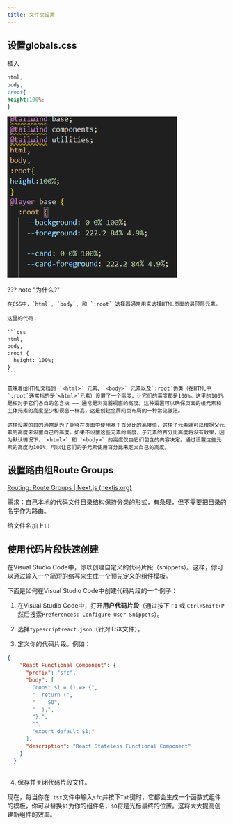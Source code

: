 ```yaml
---
title: 文件夹设置
---
```


## 设置globals.css

插入

```css
html,
body,
:root{
height:100%;
} 
```

![image-20231108173219473](./02-文件夹设置.assets/image-20231108173219473.png) 

??? note "为什么?"

    在CSS中，`html`, `body`, 和 `:root` 选择器通常用来选择HTML页面的最顶层元素。
    
    这里的代码：
    
    ```css
    html,
    body,
    :root {
      height: 100%;
    }
    ```
    
    意味着给HTML文档的 `<html>` 元素、`<body>` 元素以及`:root`伪类（在HTML中`:root`通常指的是`<html>`元素）设置了一个高度，让它们的高度都是100%。这里的100%是相对于它们各自的包含块 —— 通常是浏览器视窗的高度。这种设置可以确保页面的根元素和主体元素的高度至少和视窗一样高，这是创建全屏网页布局的一种常见做法。
    
    这样设置的目的通常是为了能够在页面中使用基于百分比的高度值，这样子元素就可以根据父元素的高度来设置自己的高度。如果不设置这些元素的高度，子元素的百分比高度将没有效果，因为默认情况下，`<html>` 和 `<body>` 的高度仅由它们包含的内容决定。通过设置这些元素的高度为100%，可以让它们的子元素使用百分比来定义自己的高度。

## 设置路由组Route Groups

[Routing: Route Groups | Next.js (nextjs.org)](https://nextjs.org/docs/app/building-your-application/routing/route-groups)

需求：自己本地的代码文件目录结构保持分类的形式，有条理，但不需要把目录的名字作为路由。

给文件名加上`()`



## 使用代码片段快速创建

在Visual Studio Code中，你以创建自定义的代码片段（snippets）。这样，你可以通过输入一个简短的缩写来生成一个预先定义的组件模板。

下面是如何在Visual Studio Code中创建代码片段的一个例子：

1. 在Visual Studio Code中，打开**用户代码片段**（通过按下 `F1` 或 `Ctrl+Shift+P` 然后搜索`Preferences: Configure User Snippets`）。

2. 选择`typescriptreact.json`（针对TSX文件）。

3. 定义你的代码片段。例如：

```json
{
	"React Functional Component": {
	  "prefix": "sfc",
	  "body": [
		"const $1 = () => {",
		"  return (",
		"    $0",
		"  );",
		"};",
		"",
		"export default $1;"
	  ],
	  "description": "React Stateless Functional Component"
	}
  }
  
```

4. 保存并关闭代码片段文件。

现在，每当你在`.tsx`文件中输入`sfc`并按下`Tab`键时，它都会生成一个函数式组件的模板，你可以替换`$1`为你的组件名，`$0`将是光标最终的位置。这将大大提高创建新组件的效率。